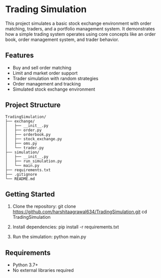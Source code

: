 # Trading Simulation
This project simulates a basic stock exchange environment with order matching, traders, and a portfolio management system. It demonstrates how a simple trading system operates using core concepts like an order book, order management system, and trader behavior.

## Features
- Buy and sell order matching
- Limit and market order support
- Trader simulation with random strategies
- Order management and tracking
- Simulated stock exchange environment

## Project Structure

```
TradingSimulation/
├── exchange/
│   ├── __init__.py
│   ├── order.py
│   ├── orderbook.py
│   ├── stock_exchange.py
│   ├── oms.py
│   └── trader.py
├── simulation/
│   ├── __init__.py
│   ├── run_simulation.py
│   └── main.py
├── requirements.txt
├── .gitignore
└── README.md
```


## Getting Started
1. Clone the repository:
git clone https://github.com/harshitaagrawal634/TradingSimulation.git
cd TradingSimulation

2. Install dependencies:
pip install -r requirements.txt

3. Run the simulation:
python main.py

## Requirements
- Python 3.7+
- No external libraries required



